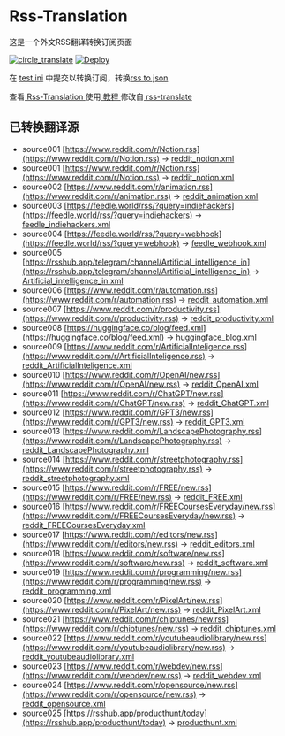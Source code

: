 # Rss-Translation

这是一个外文RSS翻译转换订阅页面 

[![circle_translate](https://github.com/rcy1314/Rss-Translation/actions/workflows/circle_translate.yml/badge.svg)](https://github.com/rcy1314/Rss-Translation/actions/workflows/circle_translate.yml)
[![Deploy](https://github.com/rcy1314/Rss-Translation/actions/workflows/jekyll-gh-pages.yml/badge.svg)](https://github.com/rcy1314/Rss-Translation/actions/workflows/jekyll-gh-pages.yml)

在 [test.ini](https://github.com/rcy1314/Rss-Translation/blob/main/test.ini) 中提交以转换订阅，转换[rss to json](https://rss2json.com/)

查看[ Rss-Translation ](https://rcy1314.github.io/Rss-Translation)使用[ 教程 ](https://mp.weixin.qq.com/s?__biz=MzUzODgyNDc5Ng==&mid=2247484829&idx=1&sn=f89e790aec3104d27c1fbc8da3a01790&chksm=fad09caecda715b8f272d49a8a96c81ed76ebd1783b73a007afdb7167645cd7a121b1eab8ed1&token=1482012125&lang=zh_CN#rd)修改自[ rss-translate ](https://github.com/talengu/rss-translate)

## 已转换翻译源
 - source001 [https://www.reddit.com/r/Notion.rss](https://www.reddit.com/r/Notion.rss) -> [reddit_notion.xml](rss/reddit_notion.xml)
 - source001 [https://www.reddit.com/r/Notion.rss](https://www.reddit.com/r/Notion.rss) -> [reddit_notion.xml](rss/reddit_notion.xml)
 - source002 [https://www.reddit.com/r/animation.rss](https://www.reddit.com/r/animation.rss) -> [reddit_animation.xml](rss/reddit_animation.xml)
 - source003 [https://feedle.world/rss/?query=indiehackers](https://feedle.world/rss/?query=indiehackers) -> [feedle_indiehackers.xml](rss/feedle_indiehackers.xml)
 - source004 [https://feedle.world/rss/?query=webhook](https://feedle.world/rss/?query=webhook) -> [feedle_webhook.xml](rss/feedle_webhook.xml)
 - source005 [https://rsshub.app/telegram/channel/Artificial_intelligence_in](https://rsshub.app/telegram/channel/Artificial_intelligence_in) -> [Artificial_intelligence_in.xml](rss/Artificial_intelligence_in.xml)
 - source006 [https://www.reddit.com/r/automation.rss](https://www.reddit.com/r/automation.rss) -> [reddit_automation.xml](rss/reddit_automation.xml)
 - source007 [https://www.reddit.com/r/productivity.rss](https://www.reddit.com/r/productivity.rss) -> [reddit_productivity.xml](rss/reddit_productivity.xml)
 - source008 [https://huggingface.co/blog/feed.xml](https://huggingface.co/blog/feed.xml) -> [huggingface_blog.xml](rss/huggingface_blog.xml)
 - source009 [https://www.reddit.com/r/ArtificialInteligence.rss](https://www.reddit.com/r/ArtificialInteligence.rss) -> [reddit_ArtificialInteligence.xml](rss/reddit_ArtificialInteligence.xml)
 - source010 [https://www.reddit.com/r/OpenAI/new.rss](https://www.reddit.com/r/OpenAI/new.rss) -> [reddit_OpenAI.xml](rss/reddit_OpenAI.xml)
 - source011 [https://www.reddit.com/r/ChatGPT/new.rss](https://www.reddit.com/r/ChatGPT/new.rss) -> [reddit_ChatGPT.xml](rss/reddit_ChatGPT.xml)
 - source012 [https://www.reddit.com/r/GPT3/new.rss](https://www.reddit.com/r/GPT3/new.rss) -> [reddit_GPT3.xml](rss/reddit_GPT3.xml)
 - source013 [https://www.reddit.com/r/LandscapePhotography.rss](https://www.reddit.com/r/LandscapePhotography.rss) -> [reddit_LandscapePhotography.xml](rss/reddit_LandscapePhotography.xml)
 - source014 [https://www.reddit.com/r/streetphotography.rss](https://www.reddit.com/r/streetphotography.rss) -> [reddit_streetphotography.xml](rss/reddit_streetphotography.xml)
 - source015 [https://www.reddit.com/r/FREE/new.rss](https://www.reddit.com/r/FREE/new.rss) -> [reddit_FREE.xml](rss/reddit_FREE.xml)
 - source016 [https://www.reddit.com/r/FREECoursesEveryday/new.rss](https://www.reddit.com/r/FREECoursesEveryday/new.rss) -> [reddit_FREECoursesEveryday.xml](rss/reddit_FREECoursesEveryday.xml)
 - source017 [https://www.reddit.com/r/editors/new.rss](https://www.reddit.com/r/editors/new.rss) -> [reddit_editors.xml](rss/reddit_editors.xml)
 - source018 [https://www.reddit.com/r/software/new.rss](https://www.reddit.com/r/software/new.rss) -> [reddit_software.xml](rss/reddit_software.xml)
 - source019 [https://www.reddit.com/r/programming/new.rss](https://www.reddit.com/r/programming/new.rss) -> [reddit_programming.xml](rss/reddit_programming.xml)
 - source020 [https://www.reddit.com/r/PixelArt/new.rss](https://www.reddit.com/r/PixelArt/new.rss) -> [reddit_PixelArt.xml](rss/reddit_PixelArt.xml)
 - source021 [https://www.reddit.com/r/chiptunes/new.rss](https://www.reddit.com/r/chiptunes/new.rss) -> [reddit_chiptunes.xml](rss/reddit_chiptunes.xml)
 - source022 [https://www.reddit.com/r/youtubeaudiolibrary/new.rss](https://www.reddit.com/r/youtubeaudiolibrary/new.rss) -> [reddit_youtubeaudiolibrary.xml](rss/reddit_youtubeaudiolibrary.xml)
 - source023 [https://www.reddit.com/r/webdev/new.rss](https://www.reddit.com/r/webdev/new.rss) -> [reddit_webdev.xml](rss/reddit_webdev.xml)
 - source024 [https://www.reddit.com/r/opensource/new.rss](https://www.reddit.com/r/opensource/new.rss) -> [reddit_opensource.xml](rss/reddit_opensource.xml)
 - source025 [https://rsshub.app/producthunt/today](https://rsshub.app/producthunt/today) -> [producthunt.xml](rss/producthunt.xml)

